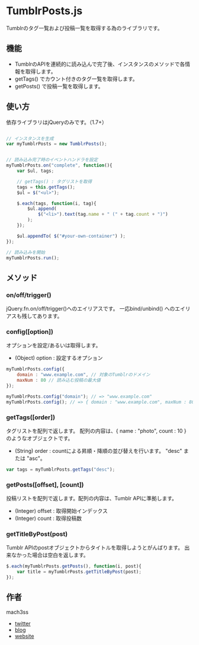 # TumblrPosts.js

Tumblrのタグ一覧および投稿一覧を取得する為のライブラリです。

## 機能

- TumblrのAPIを連続的に読み込んで完了後、インスタンスのメソッドで各情報を取得します。
- getTags() でカウント付きのタグ一覧を取得します。
- getPosts() で投稿一覧を取得します。

## 使い方

依存ライブラリはjQueryのみです。（1.7+）

```js

// インスタンスを生成
var myTumblrPosts = new TumblrPosts();


// 読み込み完了時のイベントハンドラを設定
myTumblrPosts.on("complete", function(){
	var $ul, tags;

	// getTags() : タグリストを取得
	tags = this.getTags();
	$ul = $("<ul>");

	$.each(tags, function(i, tag){
		$ul.append(
			$("<li>").text(tag.name + " (" + tag.count + ")")
		);
	});

	$ul.appendTo( $("#your-own-container") );
});

// 読み込みを開始
myTumblrPosts.run();

```

## メソッド

### on/off/trigger()

jQuery.fn.on/off/trigger()へのエイリアスです。
一応bind/unbind() へのエイリアスも残してあります。

### config([option])

オプションを設定/あるいは取得します。

- (Object) option : 設定するオプション

```js
myTumblrPosts.config({
	domain : "www.example.com", // 対象のTumblrのドメイン
	maxNum : 80 // 読み込む投稿の最大値
});

myTumblrPosts.config("domain"); // => "www.example.com"
myTumblrPosts.config(); // => { domain : "www.example.com", maxNum : 80 }

```

### getTags([order])

タグリストを配列で返します。
配列の内容は、{ name : "photo", count : 10 } のようなオブジェクトです。

- (String) order : countによる昇順・降順の並び替えを行います。 "desc" または "asc"。

```js
var tags = myTumblrPosts.getTags("desc");
```

### getPosts([offset], [count])

投稿リストを配列で返します。配列の内容は、Tumblr APIに準拠します。

- (Integer) offset : 取得開始インデックス
- (Integer) count : 取得投稿数

### getTitleByPost(post)

Tumblr APIのpostオブジェクトからタイトルを取得しようとがんばります。
出来なかった場合は空白を返します。

```js
$.each(myTumblrPosts.getPosts(), function(i, post){
	var title = myTumblrPosts.getTitleByPost(post);
});
```


## 作者

mach3ss

- [twitter](http://twitter.com/mach3ss)
- [blog](http://blog.mach3.jp)
- [website](http://www.mach3.jp)


